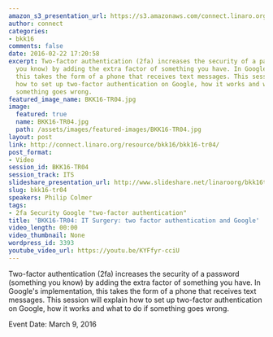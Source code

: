 ```yaml
---
amazon_s3_presentation_url: https://s3.amazonaws.com/connect.linaro.org/bkk16/Presentations/Wednesday/BKK16-TR04.pdf
author: connect
categories:
- bkk16
comments: false
date: 2016-02-22 17:20:58
excerpt: Two-factor authentication (2fa) increases the security of a password (something
  you know) by adding the extra factor of something you have. In Google's implementation,
  this takes the form of a phone that receives text messages. This session will explain
  how to set up two-factor authentication on Google, how it works and what to do if
  something goes wrong.
featured_image_name: BKK16-TR04.jpg
image:
  featured: true
  name: BKK16-TR04.jpg
  path: /assets/images/featured-images/BKK16-TR04.jpg
layout: post
link: http://connect.linaro.org/resource/bkk16/bkk16-tr04/
post_format:
- Video
session_id: BKK16-TR04
session_track: ITS
slideshare_presentation_url: http://www.slideshare.net/linaroorg/bkk16tr04-it-surgery-two-factor-authentication-and-google
slug: bkk16-tr04
speakers: Philip Colmer
tags:
- 2fa Security Google "two-factor authentication"
title: 'BKK16-TR04: IT Surgery: two factor authentication and Google'
video_length: 00:00
video_thumbnail: None
wordpress_id: 3393
youtube_video_url: https://youtu.be/KYFfyr-cciU
---
```


Two-factor authentication (2fa) increases the security of a password (something you know) by adding the extra factor of something you have. In Google's implementation, this takes the form of a phone that receives text messages. This session will explain how to set up two-factor authentication on Google, how it works and what to do if something goes wrong.

Event Date: March 9, 2016